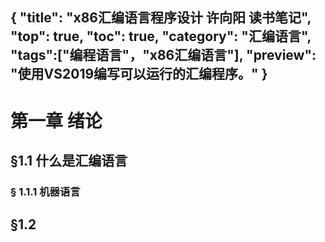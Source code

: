 {
"title": "x86汇编语言程序设计 许向阳 读书笔记",
"top": true,
"toc": true,
"category": "汇编语言",
"tags":["编程语言"，"x86汇编语言"],
"preview": "使用VS2019编写可以运行的汇编程序。"
}
---
# 第一章 绪论
## §1.1 什么是汇编语言
### § 1.1.1 机器语言

## §1.2